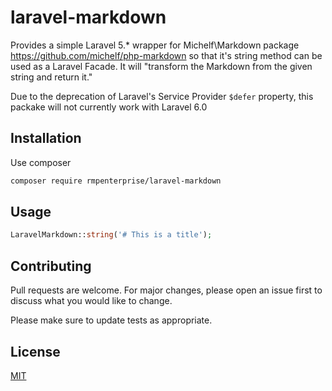 # laravel-markdown

Provides a simple Laravel 5.* wrapper for Michelf\Markdown package https://github.com/michelf/php-markdown so that it's string method can be used as a Laravel Facade. It will "transform the Markdown from the given string and return it."

Due to the deprecation of Laravel's Service Provider `$defer` property, this packake will not currently work with Laravel 6.0

## Installation

Use composer

```bash
composer require rmpenterprise/laravel-markdown
```

## Usage

```php
LaravelMarkdown::string('# This is a title');
```

## Contributing
Pull requests are welcome. For major changes, please open an issue first to discuss what you would like to change.

Please make sure to update tests as appropriate.

## License
[MIT](./LICENSE.md)
